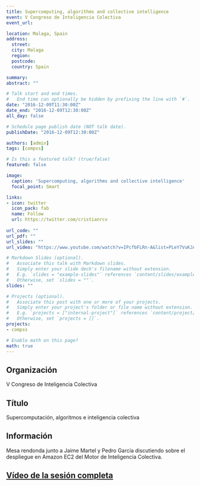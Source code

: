 ```yaml
---
title: Supercomputing, algorithms and collective intelligence
event: V Congreso de Inteligencia Colectiva
event_url: 

location: Malaga, Spain
address:
  street: 
  city: Malaga
  region: 
  postcode: 
  country: Spain

summary: 
abstract: ""

# Talk start and end times.
#   End time can optionally be hidden by prefixing the line with `#`.
date: "2016-12-09T11:30:00Z"
date_end: "2016-12-09T12:30:00Z"
all_day: false

# Schedule page publish date (NOT talk date).
publishDate: "2016-12-09T12:30:00Z"

authors: [admin]
tags: [compss]

# Is this a featured talk? (true/false)
featured: false

image:
  caption: 'Supercomputing, algorithms and collective intelligence'
  focal_point: Smart

links:
- icon: twitter
  icon_pack: fab
  name: Follow
  url: https://twitter.com/cristianrcv
  
url_code: ""
url_pdf: ""
url_slides: ""
url_video: "https://www.youtube.com/watch?v=IPcfbFLRn-A&list=PLeY7VuKJA5aUS1jZoiKZTl9fqaDb2aJf6&index=3"

# Markdown Slides (optional).
#   Associate this talk with Markdown slides.
#   Simply enter your slide deck's filename without extension.
#   E.g. `slides = "example-slides"` references `content/slides/example-slides.md`.
#   Otherwise, set `slides = ""`.
slides: ""

# Projects (optional).
#   Associate this post with one or more of your projects.
#   Simply enter your project's folder or file name without extension.
#   E.g. `projects = ["internal-project"]` references `content/project/deep-learning/index.md`.
#   Otherwise, set `projects = []`.
projects:
- compss

# Enable math on this page?
math: true
---
```


<h2>Organización</h2>

V Congreso de Inteligencia Colectiva

<h2>Título</h2>

Supercomputación, algoritmos e inteligencia colectiva

<h2>Información</h2>

Mesa rendonda junto a Jaime Martel y Pedro García discutiendo sobre el despliegue en Amazon EC2 del Motor de Inteligencia Colectiva.

<h2><a href="https://www.youtube.com/watch?v=IPcfbFLRn-A&list=PLeY7VuKJA5aUS1jZoiKZTl9fqaDb2aJf6&index=3" target="_blank">Vídeo de la sesión completa</a></h2>
